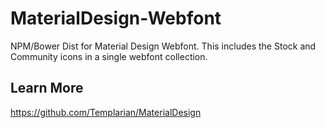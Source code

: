 # MaterialDesign-Webfont

NPM/Bower Dist for Material Design Webfont. This includes the Stock and Community icons in a single webfont collection.

## Learn More

https://github.com/Templarian/MaterialDesign
